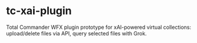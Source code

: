 # tc-xai-plugin
Total Commander WFX plugin prototype for xAI-powered virtual collections: upload/delete files via API, query selected files with Grok.
